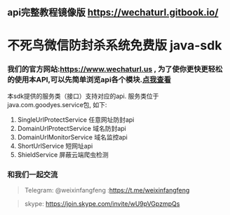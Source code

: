 ## api完整教程镜像版 https://wechaturl.gitbook.io/

# 不死鸟微信防封杀系统免费版 java-sdk

### 我们的官方网站:https://www.wechaturl.us , 为了使你更快更轻松的使用本API,可以先简单浏览api各个模块.[点我查看](https://wechaturl.gitbook.io/ "点我查看")


本sdk提供的服务类（接口）支持对应的api.
服务类位于java.com.goodyes.service包, 如下:
1. SingleUrlProtectService 任意网址防封api
2. DomainUrlProtectService 域名防封api
3. DomainUrlMonitorService 域名监控api
4. ShortUrlService 短网址api
5. ShieldService 屏蔽云端爬虫检测

### 和我们一起交流

> Telegram: @weixinfangfeng :https://t.me/weixinfangfeng

> skype: https://join.skype.com/invite/wU9pVGpzmpQs
